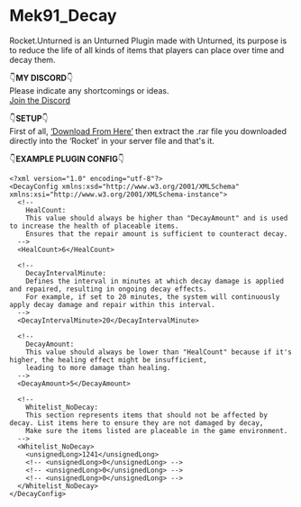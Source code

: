 # Mek91_Decay
Rocket.Unturned is an Unturned Plugin made with Unturned, its purpose is to reduce the life of all kinds of items that players can place over time and decay them.

👇**MY DISCORD**👇  
Please indicate any shortcomings or ideas.  
[Join the Discord](https://discord.gg/Fc3UjkUK5T)

👇**SETUP**👇  
First of all, [‘Download From Here’](https://github.com/Mek91/Mek91_Decay/releases/download/mek91_decay.v1.0.0.0/Mek91_Decay.Version1.0.0.0.rar) then extract the .rar file you downloaded directly into the ‘Rocket’ in your server file and that's it.

👇**EXAMPLE PLUGIN CONFIG**👇
```
<?xml version="1.0" encoding="utf-8"?>
<DecayConfig xmlns:xsd="http://www.w3.org/2001/XMLSchema" xmlns:xsi="http://www.w3.org/2001/XMLSchema-instance">
  <!-- 
    HealCount: 
    This value should always be higher than "DecayAmount" and is used to increase the health of placeable items.
    Ensures that the repair amount is sufficient to counteract decay.
  -->
  <HealCount>6</HealCount> 
  
  <!-- 
    DecayIntervalMinute: 
    Defines the interval in minutes at which decay damage is applied and repaired, resulting in ongoing decay effects. 
    For example, if set to 20 minutes, the system will continuously apply decay damage and repair within this interval.
  -->
  <DecayIntervalMinute>20</DecayIntervalMinute>
  
  <!-- 
    DecayAmount: 
    This value should always be lower than "HealCount" because if it's higher, the healing effect might be insufficient,
    leading to more damage than healing.
  -->
  <DecayAmount>5</DecayAmount>
  
  <!-- 
    Whitelist_NoDecay: 
    This section represents items that should not be affected by decay. List items here to ensure they are not damaged by decay,
    Make sure the items listed are placeable in the game environment.
  -->
  <Whitelist_NoDecay>
    <unsignedLong>1241</unsignedLong>
    <!-- <unsignedLong>0</unsignedLong> -->
    <!-- <unsignedLong>0</unsignedLong> -->
    <!-- <unsignedLong>0</unsignedLong> -->
  </Whitelist_NoDecay>
</DecayConfig>

```
